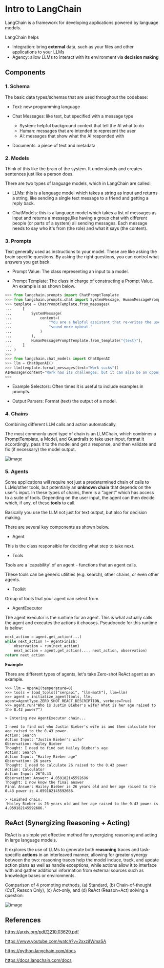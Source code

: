 
# Intro to LangChain

LangChain is a framework for developing applications powered by language models.

LangChain helps

- Integration: bring **external** data, such as your files and other applications to your LLMs
- Agency: allow LLMs to interact with its environment via **decision making**

## Components

### 1. Schema

The basic data types/schemas that are used throughout the codebase:

- Text: new programming language

- Chat Messages: like text, but specified with a message type
  - System: helpful background context that tell the AI what to do
  - Human: messages that are intended to represent the user
  - AI: messages that show what the AI responded with

- Documents: a piece of text and metadata

### 2. Models

Think of this like the brain of the system. It understands and creates sentences just like a
person does.

There are two types of language models, which in LangChain are called:

- LLMs: this is a language model which takes a string as input and returns a string, like sending a single text 
  message to a friend and getting a reply back.

- ChatModels: this is a language model which takes a list of messages as input and returns a message,like having a group chat with different people (or parts of a system) all sending messages. Each
  message needs to say who it's from (the role) and what it says (the content).

### 3. Prompts

Text generally used as instructions to your model. These are like asking the brain specific questions. By asking the right questions, you can
control what answers you get back.

- Prompt Value: The class representing an input to a model.

- Prompt Template: The class in charge of constructing a Prompt Value. An example is as shown below.

```python
>>> from langchain.prompts import ChatPromptTemplate
>>> from langchain.prompts.chat import SystemMessage, HumanMessagePromptTemplate
>>> template = ChatPromptTemplate.from_messages(
...     [
...         SystemMessage(
...             content=(
...                 "You are a helpful assistant that re-writes the user's text to "
...                 "sound more upbeat."
...             )
...         ),
...         HumanMessagePromptTemplate.from_template("{text}"),
...     ]
... )
>>> 
>>> from langchain.chat_models import ChatOpenAI
>>> llm = ChatOpenAI()
>>> llm(template.format_messages(text="Work sucks"))
AIMessage(content='Work has its challenges, but it can also be an opportunity for growth and accomplishment!', additional_kwargs={}, example=False)
>>>
```

- Example Selectors: Often times it is useful to include examples in prompts.

- Output Parsers: Format (text) the output of a model.

### 4. Chains

Combining different LLM calls and action automatically.

The most commonly used type of chain is an LLMChain, which combines a PromptTemplate, a Model, and Guardrails to 
take user input, format it accordingly, pass it to the model and get a response, and then validate and fix (if 
necessary) the model output.

![image](https://user-images.githubusercontent.com/47337188/258689006-d27b6633-5126-4083-a547-fb44870ab27f.png)

### 5. Agents

Some applications will require not just a predetermined chain of calls to LLMs/other tools, but potentially an 
**unknown chain** that depends on the user's input. In these types of chains, there is a “agent” which has access to a 
suite of tools. Depending on the user input, the agent can then decide which, if any, of these **tools** to call.

Basically you use the LLM not just for text output, but also for decision making.

There are several key components as shown below.

- Agent

This is the class responsible for deciding what step to take next. 

- Tools

Tools are a 'capability' of an agent - functions that an agent calls. 

These tools can be generic utilities (e.g. search), other chains, or even other agents.

- Toolkit

Group of tools that your agent can select from.

- AgentExecutor

The agent executor is the runtime for an agent. This is what actually calls the agent and executes the actions it chooses. Pseudocode for this runtime is below:

```python
next_action = agent.get_action(...)
while next_action != AgentFinish:
    observation = run(next_action)
    next_action = agent.get_action(..., next_action, observation)
return next_action
```

**Example**

There are different types of agents, let's take Zero-shot ReAct agent as an example.

```shell
>>> llm = OpenAI(temperature=0)
>>> tools = load_tools(["serpapi", "llm-math"], llm=llm)
>>> agent = initialize_agent(tools, llm, agent=AgentType.ZERO_SHOT_REACT_DESCRIPTION, verbose=True)
>>> agent.run("Who is Justin Bieber's wife? What is her age raised to the 0.43 power?")

> Entering new AgentExecutor chain...

I need to find out who Justin Bieber's wife is and then calculate her age raised to the 0.43 power.
Action: Search
Action Input: "Justin Bieber's wife"
Observation: Hailey Bieber
Thought: I need to find out Hailey Bieber's age
Action: Search
Action Input: "Hailey Bieber age"
Observation: 26 years
Thought: I need to calculate 26 raised to the 0.43 power
Action: Calculator
Action Input: 26^0.43
Observation: Answer: 4.059182145592686
Thought: I now know the final answer
Final Answer: Hailey Bieber is 26 years old and her age raised to the 0.43 power is 4.059182145592686.

> Finished chain.
'Hailey Bieber is 26 years old and her age raised to the 0.43 power is 4.059182145592686.'
```

## ReAct (Synergizing Reasoning + Acting)

ReAct is a simple yet effective method for synergizing reasoning and acting in
large language models.

It explores the use of LLMs to generate both **reasoning** traces and task-specific **actions**
in an interleaved manner, allowing for greater synergy between the two: reasoning
traces help the model induce, track, and update action plans as well as handle
exceptions, while actions allow it to interface with and gather additional information
from external sources such as knowledge bases or environments.

Comparison of 4 prompting methods, (a) Standard, (b) Chain-of-thought (CoT,
Reason Only), (c) Act-only, and (d) ReAct (Reason+Act) solving a question:

![image](https://user-images.githubusercontent.com/47337188/259917841-ee9088ec-42f1-46a5-9072-6ffcf7a5d4ea.png)


## References

https://arxiv.org/pdf/2210.03629.pdf

https://www.youtube.com/watch?v=2xxziIWmaSA

https://python.langchain.com/docs

https://docs.langchain.com/docs

